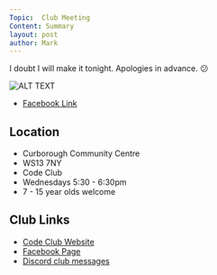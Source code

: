 ```yaml
---
Topic:  Club Meeting
Content: Summary
layout: post
author: Mark
---
```

I doubt I will make it tonight. Apologies in advance. 😕

![ALT TEXT](https://scontent.fbhx6-1.fna.fbcdn.net/v/t1.6435-9/53155154_1932702110190213_5147292122688258048_n.jpg?_nc_cat=105&ccb=1-7&_nc_sid=dd63ad&_nc_ohc=jQ3fDOV_PkYAX9a2upA&_nc_ht=scontent.fbhx6-1.fna&edm=AKK4YLsEAAAA&oh=00_AfDwir-iE9xPqw_OK7P8MLUZncYrmnjbnd3ECUn5S-e0Ww&oe=654E138E)

* [Facebook Link](https://www.facebook.com/1481985248595237/posts/1932703273523430/)

## Location

* Curborough Community Centre
* WS13 7NY
* Code Club
* Wednesdays 5:30 - 6:30pm
* 7 - 15 year olds welcome

## Club Links

* [Code Club Website](https://lichfield-code-club.github.io/)
* [Facebook Page](https://www.facebook.com/LichfieldCoders)
* [Discord club messages](https://discord.gg/szz6xGK)
